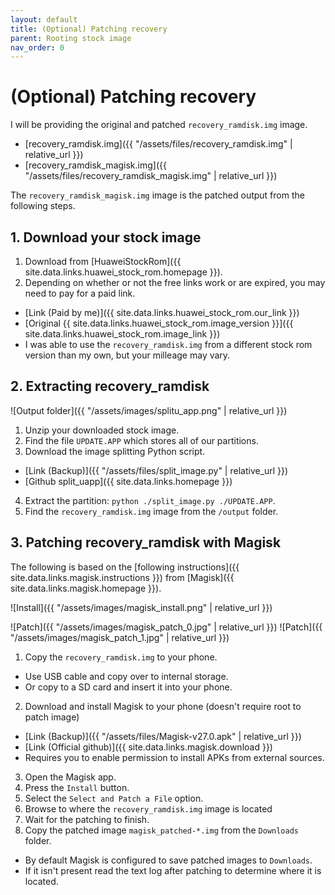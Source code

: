 ```yaml
---
layout: default
title: (Optional) Patching recovery
parent: Rooting stock image
nav_order: 0
---
```


# (Optional) Patching recovery
I will be providing the original and patched ```recovery_ramdisk.img``` image.
- [recovery_ramdisk.img]({{ "/assets/files/recovery_ramdisk.img" | relative_url }})
- [recovery_ramdisk_magisk.img]({{ "/assets/files/recovery_ramdisk_magisk.img" | relative_url }})

The ```recovery_ramdisk_magisk.img``` image is the patched output from the following steps.

## 1. Download your stock image
1. Download from [HuaweiStockRom]({{ site.data.links.huawei_stock_rom.homepage }}).
2. Depending on whether or not the free links work or are expired, you may need to pay for a paid link.
  - [Link (Paid by me)]({{ site.data.links.huawei_stock_rom.our_link }})
  - [Original {{ site.data.links.huawei_stock_rom.image_version }}]({{ site.data.links.huawei_stock_rom.image_link }})
  - I was able to use the ```recovery_ramdisk.img``` from a different stock rom version than my own, but your milleage may vary.

## 2. Extracting recovery_ramdisk
![Output folder]({{ "/assets/images/splitu_app.png" | relative_url }})

1. Unzip your downloaded stock image.
2. Find the file ```UPDATE.APP``` which stores all of our partitions.
3. Download the image splitting Python script.
  - [Link (Backup)]({{ "/assets/files/split_image.py" | relative_url }})
  - [Github split_uapp]({{ site.data.links.homepage }})
4. Extract the partition: ```python ./split_image.py ./UPDATE.APP```.
5. Find the ```recovery_ramdisk.img``` image from the ```/output``` folder.

## 3. Patching recovery_ramdisk with Magisk
The following is based on the [following instructions]({{ site.data.links.magisk.instructions }}) from [Magisk]({{ site.data.links.magisk.homepage }}).

![Install]({{ "/assets/images/magisk_install.png" | relative_url }})

![Patch]({{ "/assets/images/magisk_patch_0.jpg" | relative_url }})
![Patch]({{ "/assets/images/magisk_patch_1.jpg" | relative_url }})

1. Copy the ```recovery_ramdisk.img``` to your phone.
  - Use USB cable and copy over to internal storage.
  - Or copy to a SD card and insert it into your phone.
2. Download and install Magisk to your phone (doesn't require root to patch image)
  - [Link (Backup)]({{ "/assets/files/Magisk-v27.0.apk" | relative_url }})
  - [Link (Official github)]({{ site.data.links.magisk.download }})
  - Requires you to enable permission to install APKs from external sources.
3. Open the Magisk app.
4. Press the ```Install``` button.
5. Select the ```Select and Patch a File``` option.
6. Browse to where the ```recovery_ramdisk.img``` image is located
7. Wait for the patching to finish.
8. Copy the patched image ```magisk_patched-*.img``` from the ```Downloads``` folder.
  - By default Magisk is configured to save patched images to ```Downloads```.
  - If it isn't present read the text log after patching to determine where it is located.

